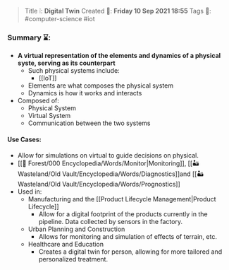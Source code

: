 > Title ❕: **Digital Twin**
> Created 📅: **Friday 10 Sep 2021 18:55**
  Tags 📎: #computer-science  #iot

### Summary ⌛:
- **A virtual representation of the elements and dynamics of a physical syste, serving as its counterpart**
	- Such physical systems include:
		- [[IoT]]
	- Elements are what composes the physical system
	- Dynamics is how it works and interacts
- Composed of:
	- Physical System
	- Virtual System
	- Communication between the two systems

#### Use Cases:
- Allow for simulations on virtual to guide decisions on physical.
- [[🌳 Forest/000 Encyclopedia/Words/Monitor|Monitoring]], [[🏜️ Wasteland/Old Vault/Encyclopedia/Words/Diagnostics]]and [[🏜️ Wasteland/Old Vault/Encyclopedia/Words/Prognostics]]
- Used in:
	- Manufacturing and the [[Product Lifecycle Management|Product Lifecycle]]
		- Allow for a digital footprint of the products currently in the pipeline. Data collected by sensors in the factory.
	- Urban Planning and Construction
		- Allows for monitoring and simulation of effects of terrain, etc.
	- Healthcare and Education
		- Creates a digital twin for person, allowing for more tailored and personalized treatment.
